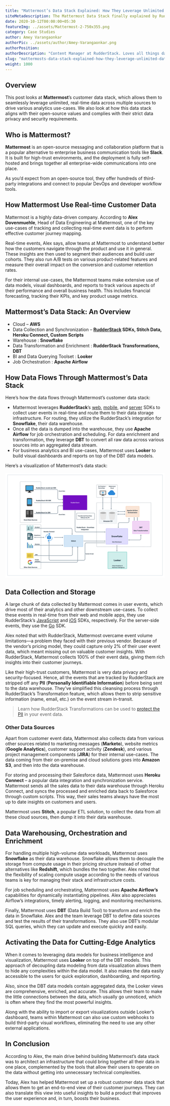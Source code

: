 ```yaml
---
title: "Mattermost’s Data Stack Explained: How They Leverage Unlimited Data For Customer Analytics"
siteMetadescription: The Mattermost Data Stack finally explained by RudderStack. Also tells the open-source and values along with strict data privacy & security requirement.
date: 2020-10-12T00:00:00+05:30
featureImg: ../assets/Mattermost-2-750x355.png
category: Case Studies
author: Amey Varangaonkar
authorPic: ../assets/author/Amey-Varangaonkar.png
authorPosition: 
authorDescription: "Content Manager at RudderStack. Loves all things data. Manchester United, music, and sci-fi fan, among other things."
slug: "mattermosts-data-stack-explained-how-they-leverage-unlimited-data-for-customer-analytics"
weight: 1000
---
```

**Overview**
------------

This post looks at **Mattermost**’s customer data stack, which allows them to seamlessly leverage unlimited, real-time data across multiple sources to drive various analytics use-cases. We also look at how this data stack aligns with their open-source values and complies with their strict data privacy and security requirements.

**Who is Mattermost?**
----------------------

**Mattermost** is an open-source messaging and collaboration platform that is a popular alternative to enterprise business communication tools like **Slack**. It is built for high-trust environments, and the deployment is fully self-hosted and brings together all enterprise-wide communications into one place. 

As you’d expect from an open-source tool, they offer hundreds of third-party integrations and connect to popular DevOps and developer workflow tools.

**How Mattermost Use Real-time Customer Data**
----------------------------------------------

Mattermost is a highly data-driven company. According to **Alex Dovenmuehle**, Head of Data Engineering at Mattermost, one of the key use-cases of tracking and collecting real-time event data is to perform effective customer journey mapping. 

Real-time events, Alex says, allow teams at Mattermost to understand better how the customers navigate through the product and use it in general. These insights are then used to segment their audiences and build user cohorts. They also run A/B tests on various product-related features and measure their overall impact on the conversion and customer retention rates.

For their internal use-cases, the Mattermost teams make extensive use of data models, visual dashboards, and reports to track various aspects of their performance and overall business health. This includes financial forecasting, tracking their KPIs, and key product usage metrics.

**Mattermost’s Data Stack**: An Overview
----------------------------------------

*   Cloud – **AWS**
*   Data Collection and Synchronization – **[RudderStack](http://www.rudderstack.com) SDKs, Stitch Data, Heroku Connect, Custom Scripts**
*   Warehouse : **Snowflake**
*   Data Transformation and Enrichment : **RudderStack Transformations, DBT**
*   BI and Data Querying Toolset : **Looker**
*   Job Orchestration : **Apache Airflow**

**How Data Flows Through Mattermost’s Data Stack**
--------------------------------------------------

Here’s how the data flows through Mattermost’s customer data stack:  

*   Mattermost leverages **RudderStack**’s [web](https://docs.rudderstack.com/rudderstack-sdk-integration-guides/rudderstack-javascript-sdk), [mobile](https://docs.rudderstack.com/rudderstack-sdk-integration-guides/rudderstack-ios-sdk), and [server](https://docs.rudderstack.com/rudderstack-sdk-integration-guides/rudderstack-go-sdk) SDKs to collect user events in real-time and route them to their data storage infrastructure. For routing, they utilize the RudderStack’s integration for **Snowflake**, their data warehouse.
*   Once all the data is dumped into the warehouse, they use **Apache Airflow** for job orchestration and scheduling. For data enrichment and transformation, they leverage **DBT** to convert all raw data across various sources into an aggregated data stream.
*   For business analytics and BI use-cases, Mattermost uses **Looker** to build visual dashboards and reports on top of the DBT data models.

Here’s a visualization of Mattermost’s data stack: 

![Mattermost’s Customer Data Stack (Click to open in a new tab)](../assets/markdown/LGeqsF39MzphHkv8.png)


**Data Collection and Storage**
-------------------------------

A large chunk of data collected by Mattermost comes in user events, which drive most of their analytics and other downstream use-cases. To collect these events in real-time from their web and mobile apps, they use RudderStack’s [JavaScript](https://docs.rudderstack.com/rudderstack-sdk-integration-guides/rudderstack-javascript-sdk) and [iOS](https://docs.rudderstack.com/rudderstack-sdk-integration-guides/rudderstack-ios-sdk) SDKs, respectively. For the server-side events, they use the [Go](https://docs.rudderstack.com/rudderstack-sdk-integration-guides/rudderstack-go-sdk) SDK.

Alex noted that with RudderStack, Mattermost overcame event volume limitations—a problem they faced with their previous vendor. Because of the vendor’s pricing model, they could capture only 2% of their user event data, which meant missing out on valuable customer insights. With RudderStack, Mattermost collects 100% of their event data, giving them rich insights into their customer journeys. 

Like their high-trust customers, Mattermost is very data privacy and security-focused. Hence, all the events that are tracked by RudderStack are stripped off any **PII** (**Personally Identifiable Information**) before being sent to the data warehouse. They’ve simplified this cleansing process through RudderStack’s Transformation feature, which allows them to strip sensitive information (name, email, etc.) on the event stream in-transit.

> Learn how RudderStack Transformations can be used to [protect the PII](https://rudderstack.com/blog/protect-personally-identifiable-information-pii-using-rudderstack/) in your event data.

### **Other Data Sources**

Apart from customer event data, Mattermost also collects data from various other sources related to marketing messages (**Marketo**), website metrics (**Google Analytics**), customer support activity (**Zendesk**), and various project management components (**JIRA**) for their internal use-cases. The data coming from their on-premise and cloud solutions goes into **Amazon S3**, and then into the data warehouse.

For storing and processing their Salesforce data, Mattermost uses **Heroku Connect** – a popular data integration and synchronization service. Mattermost sends all the sales data to their data warehouse through Heroku Connect, and syncs the processed and enriched data back to Salesforce through custom scripts. This way, their sales teams always have the most up to date insights on customers and users.

Mattermost uses **Stitch**, a popular ETL solution, to collect the data from all these cloud sources, then dump it into their data warehouse.

**Data Warehousing, Orchestration and Enrichment**
--------------------------------------------------

For handling multiple high-volume data workloads, Mattermost uses **Snowflake** as their data warehouse. Snowflake allows them to decouple the storage from compute usage in their pricing structure instead of other alternatives like **Redshift**, which bundles the two together. Alex noted that the flexibility of scaling compute usage according to the needs of various teams is key for managing their stack and infrastructure costs.

For job scheduling and orchestrating, Mattermost uses **Apache Airflow’s** capabilities for dynamically instantiating pipelines. Alex also appreciates Airflow’s integrations, timely alerting, logging, and monitoring mechanisms. 

Finally, Mattermost uses **DBT** (Data Build Tool) to transform and enrich the data in Snowflake. Alex and the team leverage DBT to define data sources and test the results of their transformations. They also use DBT’s modular SQL queries, which they can update and execute quickly and easily.

**Activating the Data for Cutting-Edge Analytics**
--------------------------------------------------

When it comes to leveraging data models for business intelligence and visualization, Mattermost uses **Looker** on top of the DBT models. This approach of decoupling data modeling from data visualization allows them to hide any complexities within the data model. It also makes the data easily accessible to the users for quick exploration, dashboarding, and reporting.

Also, since the DBT data models contain aggregated data, the Looker views are comprehensive, enriched, and accurate. This allows their team to make the little connections between the data, which usually go unnoticed, which is often where they find the most powerful insights. 

Along with the ability to import or export visualizations outside Looker’s dashboard, teams within Mattermost can also use custom webhooks to build third-party visual workflows, eliminating the need to use any other external applications.

**In Conclusion**
-----------------

According to Alex, the main drive behind building Mattermost’s data stack was to architect an infrastructure that could bring together all their data in one place, complemented by the tools that allow their users to operate on the data without getting into unnecessary technical complexities. 

Today, Alex has helped Mattermost set up a robust customer data stack that allows them to get an end-to-end view of their customer journeys. They can also translate this view into useful insights to build a product that improves the user experience and, in turn, boosts their business.